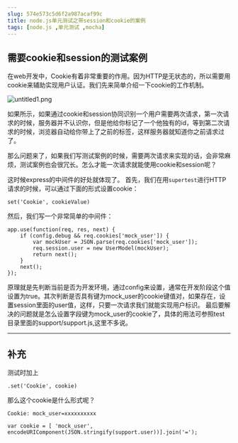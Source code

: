 ```yaml
---
slug: 574e573c5d6f2a987acaf99c
title: node.js单元测试之带session和cookie的案例
tags: [node.js ,单元测试 ,mocha]
---
```


## 需要cookie和session的测试案例

在web开发中，Cookie有着非常重要的作用。因为HTTP是无状态的，所以需要用cookie来辅助实现用户认证。我们先来简单介绍一下cookie的工作机制。

 ![untitled1.png](https://static.gaoqixhb.com/Fi6_lmeCZp8ajtBAjW6Ic7dfdALE)

如果所示，如果通过cookie和session协同识别一个用户需要两次请求，第一次请求的时候，服务器并不认识你，但是他给你标记了一个他独有的id，等到第二次请求的时候，浏览器自动给你带上了之前的标签，这样服务器就知道你之前请求过了。

那么问题来了，如果我们写测试案例的时候，需要两次请求来实现的话，会非常麻烦，测试案例也会很冗长。怎么才能一次请求就能使用cookie和session呢？

这时候express的中间件的好处就体现了。
首先，我们在用`supertest`进行HTTP请求的时候，可以通过下面的形式设置cookie：
```
set('Cookie', cookieValue)
```

然后，我们写一个非常简单的中间件：

```
app.use(function(req, res, next) {
    if (config.debug && req.cookies['mock_user']) {
        var mockUser = JSON.parse(req.cookies['mock_user']);
        req.session.user = new UserModel(mockUser);
        return next();
    }
    next();
});
```

原理就是先判断当前是否为开发环境，通过config来设置，通常在开发阶段这个值设置为true。其次判断是否具有键为mock_user的cookie键值对，如果存在，设置session里面的user值，这样，只要一次请求我们就能实现用户标识。
最后要解决的问题就是怎么设置字段键为mock_user的cookie了，具体的用法可参照test目录里面的support/support.js,这里不多说。

----

## 补充

测试时加上
```
.set('Cookie', cookie)
```

那么这个cookie是什么形式呢？

`Cookie: mock_user=xxxxxxxxxx`

```
var cookie = [ 'mock_user', encodeURIComponent(JSON.stringify(support.user))].join('=');
```
